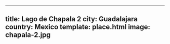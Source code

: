 ---
title: Lago de Chapala 2
city: Guadalajara
country: Mexico
template: place.html
image: chapala-2.jpg
----
